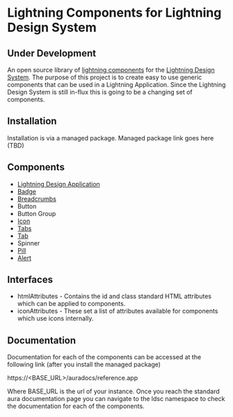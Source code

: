 # Lightning Components for Lightning Design System

## Under Development
An open source library of [lightning components](https://developer.salesforce.com/docs/atlas.en-us.lightning.meta/lightning/) for the [Lightning Design System](http://www.lightningdesignsystem.com/). The purpose of this project is to create easy to use generic components that can be used in a Lightning Application. Since the Lightning Design System is still in-flux this is going to be a changing set of components.

## Installation

Installation is via a managed package.
Managed package link goes here (TBD)

## Components

- [Lightning Design Application](documentation/lightningDesignApplication.md)
- [Badge](documentation/badge.md)
- [Breadcrumbs](documentation/breadcrumbs.md)
- Button
- Button Group
- [Icon](documentation/icon.md)
- [Tabs](documentation/tabs.md)
- [Tab](documentation/tab.md)
- Spinner
- [Pill](documentation/pill.md)
- [Alert](documentation/alert.md)

## Interfaces

- htmlAttributes - Contains the id and class standard HTML attributes which can be applied to components.
- iconAttributes - These set a list of attributes available for components which use icons internally.

## Documentation

Documentation for each of the components can be accessed at the following link (after you install the managed package)

https://<BASE_URL>/auradocs/reference.app

Where BASE_URL is the url of your instance. Once you reach the standard aura documentation page you can navigate to the ldsc namespace to check the documentation for each of the components.
